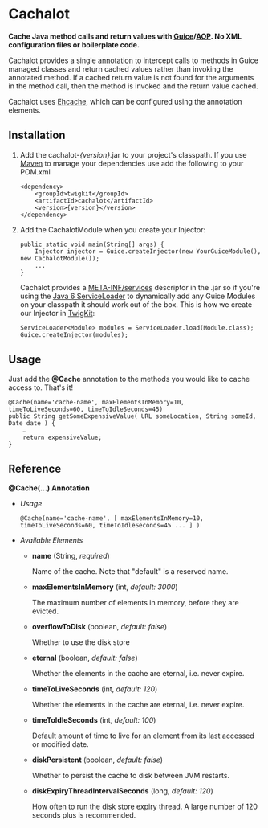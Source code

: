 Cachalot
========

**Cache Java method calls and return values with [Guice][Guice]/[AOP][AOP]. No XML configuration files or boilerplate code.**

Cachalot provides a single [annotation][Annotations] to intercept calls to methods in Guice managed classes and return cached values rather than invoking the annotated method. If a cached return value is not found for the arguments in the method call, then the method is invoked and the return value cached. 

Cachalot uses [Ehcache][Ehcache], which can be configured using the annotation elements. 


Installation
------------

1.	Add the cachalot-*{version}*.jar to your project's classpath. If you use [Maven][Maven] to manage your dependencies use add the following to your POM.xml

		<dependency>
			<groupId>twigkit</groupId>
			<artifactId>cachalot</artifactId>
			<version>{version}</version>
		</dependency>


2.	Add the CachalotModule when you create your Injector:
	
		public static void main(String[] args) {
			Injector injector = Guice.createInjector(new YourGuiceModule(), new CachalotModule());
			...
		}

	Cachalot provides a [META-INF/services][MetaInfServices] descriptor in the .jar so if you're using the [Java 6 ServiceLoader][ServiceLoader] to dynamically add any Guice Modules on your classpath it should work out of the box. This is how we create our Injector in [TwigKit][TwigKit]:
	
		ServiceLoader<Module> modules = ServiceLoader.load(Module.class);
		Guice.createInjector(modules);


Usage
-----

Just add the **@Cache** annotation to the methods you would like to cache access to. That's it!

	@Cache(name='cache-name', maxElementsInMemory=10, timeToLiveSeconds=60, timeToIdleSeconds=45)
	public String getSomeExpensiveValue( URL someLocation, String someId, Date date ) {
		…
		return expensiveValue;
	}


Reference
---------

**@Cache(...) Annotation**

*	*Usage*

		@Cache(name='cache-name', [ maxElementsInMemory=10, timeToLiveSeconds=60, timeToIdleSeconds=45 ... ] )
	
*	*Available Elements*
	
	*	**name** (String, *required*)
		
		Name of the cache. Note that "default" is a reserved name.

	*	**maxElementsInMemory** (int, *default: 3000*)
		
		The maximum number of elements in memory, before they are evicted.

	*	**overflowToDisk** (boolean, *default: false*)
		
		Whether to use the disk store

	*	**eternal** (boolean, *default: false*)
		
		Whether the elements in the cache are eternal, i.e. never expire.

	*	**timeToLiveSeconds** (int, *default: 120*)
		
		Whether the elements in the cache are eternal, i.e. never expire.
	
	*	**timeToIdleSeconds** (int, *default: 100*)
		
		Default amount of time to live for an element from its last accessed or modified date.
	
	*	**diskPersistent** (boolean, *default: false*)
	
		Whether to persist the cache to disk between JVM restarts.

	*	**diskExpiryThreadIntervalSeconds** (long, *default: 120*)
		
		How often to run the disk store expiry thread. A large number of 120 seconds plus is recommended.

[TwigKit]: http://www.twigkit.com/
[Guice]: http://code.google.com/p/google-guice/
[AOP]: http://code.google.com/p/google-guice/wiki/AOP
[Ehcache]: http://ehcache.org/
[Maven]: http://maven.apache.org/
[Annotations]: http://java.sun.com/j2se/1.5.0/docs/guide/language/annotations.html
[ServiceLoader]: http://java.sun.com/javase/6/docs/api/java/util/ServiceLoader.html
[MetaInfServices]: http://java.sun.com/j2se/1.3/docs/guide/jar/jar.html#The%20META-INF%20directory